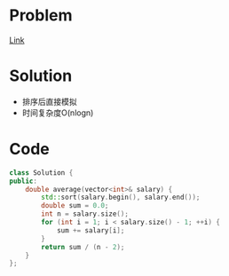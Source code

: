 # Problem
[Link](https://leetcode-cn.com/problems/average-salary-excluding-the-minimum-and-maximum-salary/)

# Solution
* 排序后直接模拟
* 时间复杂度O(nlogn)

# Code
```cpp
class Solution {
public:
    double average(vector<int>& salary) {
        std::sort(salary.begin(), salary.end());
        double sum = 0.0;
        int n = salary.size();
        for (int i = 1; i < salary.size() - 1; ++i) {
            sum += salary[i];
        }
        return sum / (n - 2);
    }
};
```
